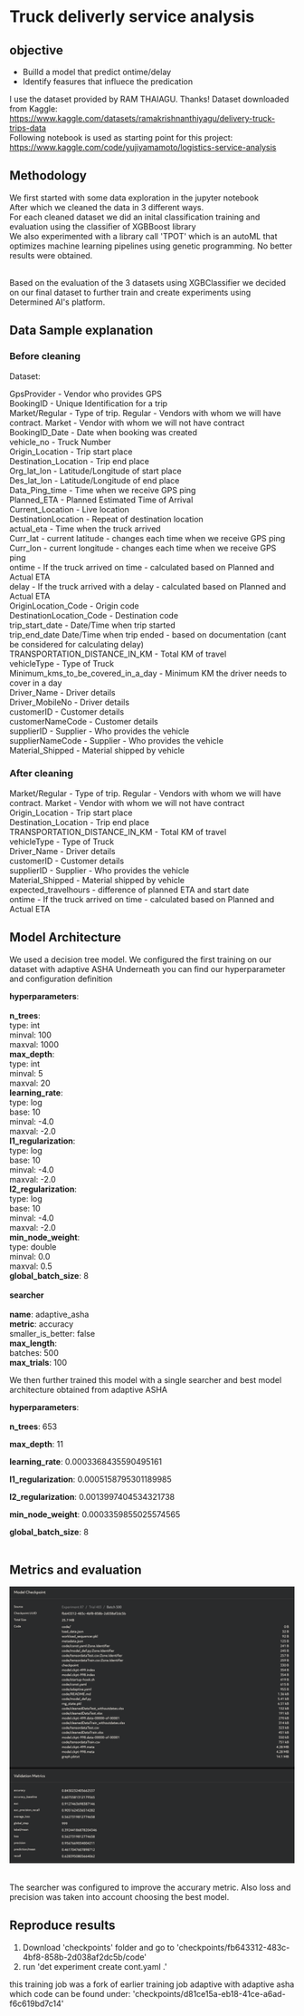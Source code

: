 # Truck deliverly service analysis
## objective
* Builld a model that predict ontime/delay
* Identify feasures that influece the predication


I use the dataset provided by RAM THAIAGU. Thanks!
Dataset downloaded from Kaggle: https://www.kaggle.com/datasets/ramakrishnanthiyagu/delivery-truck-trips-data <br>
Following notebook is used as starting point for this project: https://www.kaggle.com/code/yujiyamamoto/logistics-service-analysis

## Methodology

We first started with some data exploration in the jupyter notebook<br>
After which we cleaned the data in 3 different ways.<br>
For each cleaned dataset we did an inital classification training and evaluation using the classifier of XGBBoost library <br>
We also experimented with a library call 'TPOT' which is an autoML that optimizes machine learning pipelines using genetic programming. No better results were obtained. <br> <br>

Based on the evaluation of the 3 datasets using XGBClassifier we decided on our final dataset to further train and create experiments using Determined AI's platform. <br>

## Data Sample explanation

### Before cleaning

Dataset:

GpsProvider - Vendor who provides GPS<br>
BookingID - Unique Identification for a trip<br>
Market/Regular - Type of trip. Regular - Vendors with whom we will have contract. Market - Vendor with whom we will not have contract<br>
BookingID_Date - Date when booking was created<br>
vehicle_no - Truck Number<br>
Origin_Location - Trip start place<br>
Destination_Location - Trip end place<br>
Org_lat_lon - Latitude/Longitude of start place<br>
Des_lat_lon - Latitude/Longitude of end place<br>
Data_Ping_time - Time when we receive GPS ping<br>
Planned_ETA - Planned Estimated Time of Arrival<br>
Current_Location - Live location<br>
DestinationLocation - Repeat of destination location<br>
actual_eta - Time when the truck arrived<br>
Curr_lat - current latitude - changes each time when we receive GPS ping<br>
Curr_lon - current longitude - changes each time when we receive GPS ping<br>
ontime - If the truck arrived on time - calculated based on Planned and Actual ETA<br>
delay - If the truck arrived with a delay - calculated based on Planned and Actual ETA<br>
OriginLocation_Code - Origin code<br>
DestinationLocation_Code - Destination code<br>
trip_start_date - Date/Time when trip started<br>
trip_end_date Date/Time when trip ended - based on documentation (cant be considered for calculating delay)\
TRANSPORTATION_DISTANCE_IN_KM - Total KM of travel<br>
vehicleType - Type of Truck<br>
Minimum_kms_to_be_covered_in_a_day - Minimum KM the driver needs to cover in a day<br>
Driver_Name - Driver details<br>
Driver_MobileNo - Driver details<br>
customerID - Customer details<br>
customerNameCode - Customer details<br>
supplierID - Supplier - Who provides the vehicle<br>
supplierNameCode - Supplier - Who provides the vehicle<br>
Material_Shipped - Material shipped by vehicle

### After cleaning

Market/Regular - Type of trip. Regular - Vendors with whom we will have contract. Market - Vendor with whom we will not have contract<br>
Origin_Location - Trip start place<br>
Destination_Location - Trip end place<br>
TRANSPORTATION_DISTANCE_IN_KM - Total KM of travel<br>
vehicleType - Type of Truck<br>
Driver_Name - Driver details<br>
customerID - Customer details<br>
supplierID - Supplier - Who provides the vehicle<br>
Material_Shipped - Material shipped by vehicle<br>
expected_travelhours - difference of planned ETA and start date<br>
ontime - If the truck arrived on time - calculated based on Planned and Actual ETA<br>

## Model Architecture

We used a decision tree model. 
We configured the first training on our dataset with adaptive ASHA
Underneath you can find our hyperparameter and configuration definition

**hyperparameters**:<br><br>
  **n_trees**:<br>
    type: int<br>
    minval: 100<br>
    maxval: 1000<br>
  **max_depth**:<br>
    type: int<br>
    minval: 5<br>
    maxval: 20<br>
  **learning_rate**:<br>
    type: log<br>
    base: 10<br>
    minval: -4.0<br>
    maxval: -2.0<br>
  **l1_regularization**:<br>
    type: log<br>
    base: 10<br>
    minval: -4.0<br>
    maxval: -2.0<br>
  **l2_regularization**:<br>
    type: log<br>
    base: 10<br>
    minval: -4.0<br>
    maxval: -2.0<br>
  **min_node_weight**:<br>
    type: double<br>
    minval: 0.0<br>
    maxval: 0.5<br>
  **global_batch_size**: 8<br><br>
**searcher** <br><br>
  **name**: adaptive_asha<br>
  **metric**: accuracy<br>
  smaller_is_better: false<br>
  **max_length**:<br>
    batches: 500<br>
  **max_trials**: 100<br>
  
  We then further trained this model with a single searcher and best model architecture obtained from adaptive ASHA

**hyperparameters**:<br><br>
  **n_trees**: 653<br>

  **max_depth**: 11<br>

  **learning_rate**: 0.0003368435590495161<br>

  **l1_regularization**: 0.0005158795301189985<br>

  **l2_regularization**: 0.0013997404534321738<br>

  **min_node_weight**: 0.0003359855025574565<br>

  **global_batch_size**: 8<br><br> 
  
## Metrics and evaluation
  
  ![screenshot of best metrics](metrics.png "screenshot of best metrics")
  
<br> The searcher was configured to improve the accurary metric. Also loss and precision was taken into account choosing the best model.

## Reproduce results

1. Download 'checkpoints' folder and go to 'checkpoints/fb643312-483c-4bf8-858b-2d038af2dc5b/code'
2. run 'det experiment create cont.yaml .'

this training job was a fork of earlier training job adaptive with adaptive asha which code can be found under: 'checkpoints/d81ce15a-eb18-41ce-a6ad-f6c619bd7c14'
